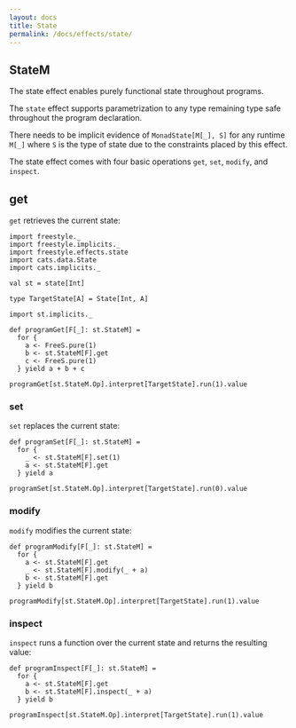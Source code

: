 ```yaml
---
layout: docs
title: State
permalink: /docs/effects/state/
---
```


## StateM

The state effect enables purely functional state throughout programs.

The `state` effect supports parametrization to any type remaining type safe throughout the program declaration. 

There needs to be implicit evidence of `MonadState[M[_], S]` for any runtime `M[_]` where `S` is the type of state due to the constraints placed by this effect.

The state effect comes with four basic operations `get`, `set`, `modify`, and `inspect`.

## get

`get` retrieves the current state:

```tut:book
import freestyle._
import freestyle.implicits._
import freestyle.effects.state
import cats.data.State
import cats.implicits._

val st = state[Int]

type TargetState[A] = State[Int, A]

import st.implicits._

def programGet[F[_]: st.StateM] =
  for {
    a <- FreeS.pure(1)
    b <- st.StateM[F].get
    c <- FreeS.pure(1)
  } yield a + b + c
      
programGet[st.StateM.Op].interpret[TargetState].run(1).value
```

### set

`set` replaces the current state:

```tut:book
def programSet[F[_]: st.StateM] =
  for {
    _ <- st.StateM[F].set(1)
    a <- st.StateM[F].get
  } yield a

programSet[st.StateM.Op].interpret[TargetState].run(0).value
```

### modify

`modify` modifies the current state:

```tut:book
def programModify[F[_]: st.StateM] =
  for {
    a <- st.StateM[F].get
    _ <- st.StateM[F].modify(_ + a)
    b <- st.StateM[F].get
  } yield b

programModify[st.StateM.Op].interpret[TargetState].run(1).value
```

### inspect

`inspect` runs a function over the current state and returns the resulting value:

```tut:book
def programInspect[F[_]: st.StateM] =
  for {
    a <- st.StateM[F].get
    b <- st.StateM[F].inspect(_ + a)
  } yield b

programInspect[st.StateM.Op].interpret[TargetState].run(1).value
```
